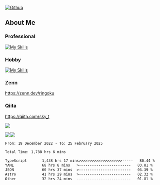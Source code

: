 [![Github](https://img.shields.io/github/followers/skyt-a?label=Follow&style=social)](https://github.com/skyt-a)

## About Me
### Professional
[![My Skills](https://skillicons.dev/icons?i=react,ts,js,nodejs,java,graphql,firebase,githubactions&theme=light)](https://skillicons.dev)
### Hobby
[![My Skills](https://skillicons.dev/icons?i=unity,rust,py&theme=light)](https://skillicons.dev)

### Zenn
https://zenn.dev/ringoku
### Qiita
https://qiita.com/sky_t


![](https://github-profile-summary-cards.vercel.app/api/cards/profile-details?username=skyt-a&theme=default)

![](https://github-profile-summary-cards.vercel.app/api/cards/repos-per-language?username=skyt-a&theme=default)![](https://github-profile-summary-cards.vercel.app/api/cards/stats?username=RinGoku&theme=default)

<!--START_SECTION:waka-->

```txt
From: 19 December 2022 - To: 25 February 2025

Total Time: 1,788 hrs 6 mins

TypeScript       1,438 hrs 17 mins>>>>>>>>>>>>>>>>>>>>-----   80.44 %
YAML             68 hrs 8 mins   >------------------------   03.81 %
JSON             60 hrs 37 mins  >------------------------   03.39 %
Astro            41 hrs 29 mins  >------------------------   02.32 %
Other            32 hrs 24 mins  -------------------------   01.81 %
```

<!--END_SECTION:waka-->
